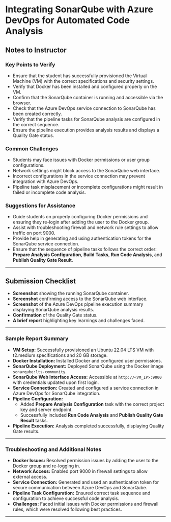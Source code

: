 # Integrating SonarQube with Azure DevOps for Automated Code Analysis 

## Notes to Instructor

### Key Points to Verify

- Ensure that the student has successfully provisioned the Virtual Machine (VM) with the correct specifications and security settings.
- Verify that Docker has been installed and configured properly on the VM.
- Confirm that the SonarQube container is running and accessible via the browser.
- Check that the Azure DevOps service connection to SonarQube has been created correctly.
- Verify that the pipeline tasks for SonarQube analysis are configured in the correct sequence.
- Ensure the pipeline execution provides analysis results and displays a Quality Gate status.

### Common Challenges

- Students may face issues with Docker permissions or user group configurations.
- Network settings might block access to the SonarQube web interface.
- Incorrect configurations in the service connection may prevent integration with Azure DevOps.
- Pipeline task misplacement or incomplete configurations might result in failed or incomplete code analysis.

### Suggestions for Assistance

- Guide students on properly configuring Docker permissions and ensuring they re-login after adding the user to the Docker group.
- Assist with troubleshooting firewall and network rule settings to allow traffic on port 9000.
- Provide help in generating and using authentication tokens for the SonarQube service connection.
- Ensure that the sequence of pipeline tasks follows the correct order: **Prepare Analysis Configuration**, **Build Tasks**, **Run Code Analysis**, and **Publish Quality Gate Result**.

---

## Submission Checklist

- **Screenshot** showing the running SonarQube container.
- **Screenshot** confirming access to the SonarQube web interface.
- **Screenshot** of the Azure DevOps pipeline execution summary displaying SonarQube analysis results.
- **Confirmation** of the Quality Gate status.
- **A brief report** highlighting key learnings and challenges faced.

---

### Sample Report Summary

- **VM Setup:** Successfully provisioned an Ubuntu 22.04 LTS VM with t2.medium specifications and 20 GB storage.
- **Docker Installation:** Installed Docker and configured user permissions.
- **SonarQube Deployment:** Deployed SonarQube using the Docker image `sonarqube:lts-community`.
- **SonarQube Web Interface Access:** Accessible at `http://<VM_IP>:9000` with credentials updated upon first login.
- **Service Connection:** Created and configured a service connection in Azure DevOps for SonarQube integration.
- **Pipeline Configuration:**
    - Added **Prepare Analysis Configuration** task with the correct project key and server endpoint.
    - Successfully included **Run Code Analysis** and **Publish Quality Gate Result** tasks.
- **Pipeline Execution:** Analysis completed successfully, displaying Quality Gate results.

---

### Troubleshooting and Additional Notes

- **Docker Issues:** Resolved permission issues by adding the user to the Docker group and re-logging in.
- **Network Access:** Enabled port 9000 in firewall settings to allow external access.
- **Service Connection:** Generated and used an authentication token for secure communication between Azure DevOps and SonarQube.
- **Pipeline Task Configuration:** Ensured correct task sequence and configuration to achieve successful code analysis.
- **Challenges:** Faced initial issues with Docker permissions and firewall rules, which were resolved following best practices.

---


